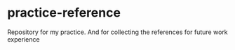 # practice-reference
Repository for my practice. And for collecting the references for future work experience
